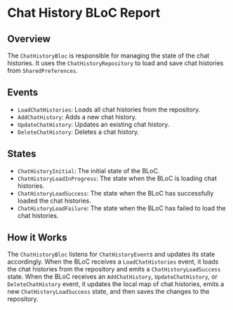 # Chat History BLoC Report

## Overview

The `ChatHistoryBloc` is responsible for managing the state of the chat histories. It uses the `ChatHistoryRepository` to load and save chat histories from `SharedPreferences`.

## Events

- `LoadChatHistories`: Loads all chat histories from the repository.
- `AddChatHistory`: Adds a new chat history.
- `UpdateChatHistory`: Updates an existing chat history.
- `DeleteChatHistory`: Deletes a chat history.

## States

- `ChatHistoryInitial`: The initial state of the BLoC.
- `ChatHistoryLoadInProgress`: The state when the BLoC is loading chat histories.
- `ChatHistoryLoadSuccess`: The state when the BLoC has successfully loaded the chat histories.
- `ChatHistoryLoadFailure`: The state when the BLoC has failed to load the chat histories.

## How it Works

The `ChatHistoryBloc` listens for `ChatHistoryEvent`s and updates its state accordingly. When the BLoC receives a `LoadChatHistories` event, it loads the chat histories from the repository and emits a `ChatHistoryLoadSuccess` state. When the BLoC receives an `AddChatHistory`, `UpdateChatHistory`, or `DeleteChatHistory` event, it updates the local map of chat histories, emits a new `ChatHistoryLoadSuccess` state, and then saves the changes to the repository.
